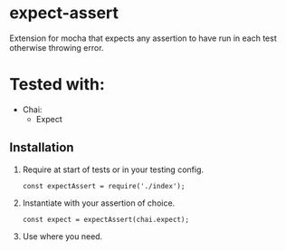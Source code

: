# expect-assert
Extension for mocha that expects any assertion to have run in each test otherwise throwing error.

# Tested with:
* Chai:
  * Expect

## Installation
1.  Require at start of tests or in your testing config.
    ```
    const expectAssert = require('./index');
    ```
2. Instantiate with your assertion of choice.
    ```
    const expect = expectAssert(chai.expect);
    ```
3. Use where you need.
